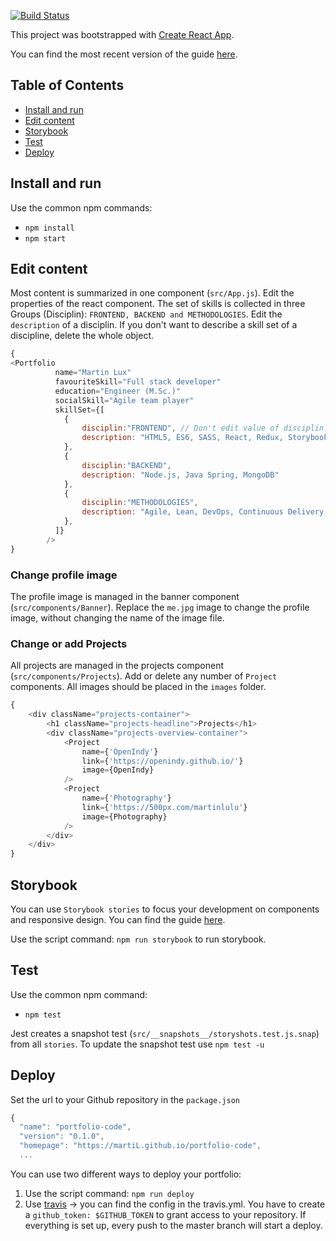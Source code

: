[![Build Status](https://travis-ci.org/martiL/template-portfolio.svg?branch=master)](https://travis-ci.org/martiL/template-portfolio)

This project was bootstrapped with [Create React App](https://github.com/facebookincubator/create-react-app).

You can find the most recent version of the guide [here](https://github.com/facebookincubator/create-react-app/blob/master/packages/react-scripts/template/README.md).

## Table of Contents

- [Install and run](#install-and-run)
- [Edit content](#edit-content)
- [Storybook](#storybook)
- [Test](#test)
- [Deploy](#deploy)


## Install and run

Use the common npm commands:

* `npm install`
* `npm start`

## Edit content

Most content is summarized in one component (`src/App.js`). Edit the properties of the react component. The set of skills is collected in three Groups (Disciplin): `FRONTEND, BACKEND and METHODOLOGIES`. Edit the `description` of a disciplin. 
If you don't want to describe a skill set of a discipline, delete the whole object.

```js
{
<Portfolio 
          name="Martin Lux"
          favouriteSkill="Full stack developer"
          education="Engineer (M.Sc.)"
          socialSkill="Agile team player"
          skillSet={[
            {
                disciplin:"FRONTEND", // Don't edit value of disciplin. To not display this disciplin, delete the whole object.
                description: "HTML5, ES6, SASS, React, Redux, Storybook, Jest"
            },
            {
                disciplin:"BACKEND", 
                description: "Node.js, Java Spring, MongoDB"
            },
            {
                disciplin:"METHODOLOGIES",
                description: "Agile, Lean, DevOps, Continuous Delivery, Test-Driven Development"
            },
          ]}
        />
}
```

### Change profile image

The profile image is managed in the banner component (`src/components/Banner`). Replace the `me.jpg` image to change the profile image, without changing the name of the image file.

### Change or add Projects

All projects are managed in the projects component (`src/components/Projects`). Add or delete any number of `Project` components. All images should be placed in the `images` folder.

```js
{
    <div className="projects-container">
        <h1 className="projects-headline">Projects</h1>
        <div className="projects-overview-container">
            <Project
                name={'OpenIndy'}
                link={'https://openindy.github.io/'}
                image={OpenIndy}
            />
            <Project
                name={'Photography'}
                link={'https://500px.com/martinlulu'}
                image={Photography}
            />
        </div>
    </div>
}
```

## Storybook

You can use `Storybook stories` to focus your development on components and responsive design. You can find the guide [here](https://storybook.js.org/basics/writing-stories/). 

Use the script command: `npm run storybook` to run storybook.

## Test

Use the common npm command:

* `npm test`

Jest creates a snapshot test (`src/__snapshots__/storyshots.test.js.snap`) from all `stories`. To update the snapshot test use `npm test -u`

## Deploy

Set the url to your Github repository in the `package.json`

```js
{
  "name": "portfolio-code",
  "version": "0.1.0",
  "homepage": "https://martiL.github.io/portfolio-code",
  ...
```

You can use two different ways to deploy your portfolio:

1. Use the script command: `npm run deploy`
2. Use [travis](https://travis-ci.org/) -> you can find the config in the travis.yml. You have to create a `github_token: $GITHUB_TOKEN` to grant access to your repository. If everything is set up, every push to the master branch will start a deploy.
